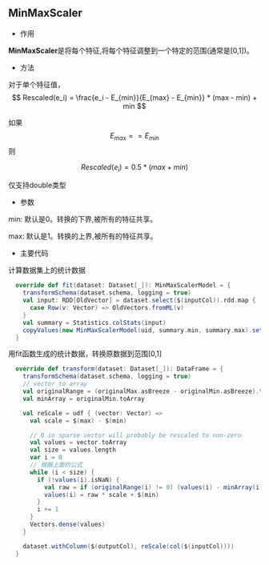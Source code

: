MinMaxScaler
--

- 作用

**MinMaxScaler**是将每个特征,将每个特征调整到一个特定的范围(通常是[0,1])。


- 方法

对于单个特征值，
$$ Rescaled(e_i) = \frac{e_i - E_{min}}{E_{max} - E_{min}} * (max - min) + min $$

如果$$E_{max} == E_{min}$$则

$$Rescaled(e_i) = 0.5 * (max + min)$$

仅支持double类型

- 参数

min: 默认是0。转换的下界,被所有的特征共享。

max: 默认是1。转换的上界,被所有的特征共享。

- 主要代码

计算数据集上的统计数据
```scala
  override def fit(dataset: Dataset[_]): MinMaxScalerModel = {
    transformSchema(dataset.schema, logging = true)
    val input: RDD[OldVector] = dataset.select($(inputCol)).rdd.map {
      case Row(v: Vector) => OldVectors.fromML(v)
    }
    val summary = Statistics.colStats(input)
    copyValues(new MinMaxScalerModel(uid, summary.min, summary.max).setParent(this))
  }
```
用fit函数生成的统计数据，转换原数据到范围[0,1]
```scala
  override def transform(dataset: Dataset[_]): DataFrame = {
    transformSchema(dataset.schema, logging = true)
    // vector to array
    val originalRange = (originalMax.asBreeze - originalMin.asBreeze).toArray
    val minArray = originalMin.toArray

    val reScale = udf { (vector: Vector) =>
      val scale = $(max) - $(min)

      // 0 in sparse vector will probably be rescaled to non-zero
      val values = vector.toArray
      val size = values.length
      var i = 0
      // 根据上面的公式
      while (i < size) {
        if (!values(i).isNaN) {
          val raw = if (originalRange(i) != 0) (values(i) - minArray(i)) / originalRange(i) else 0.5
          values(i) = raw * scale + $(min)
        }
        i += 1
      }
      Vectors.dense(values)
    }

    dataset.withColumn($(outputCol), reScale(col($(inputCol))))
  }
```